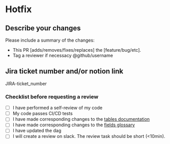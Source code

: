 # Hotfix

## Describe your changes

Please include a summary of the changes:

* This PR [adds/removes/fixes/replaces] the [feature/bug/etc].
* Tag a reviewer if necessacy  @github/username

## Jira ticket number and/or notion link

JIRA-ticket_number

### Checklist before requesting a review

* [ ] I have performed a self-review of my code
* [ ] My code passes CI/CD tests
* [ ] I have made corresponding changes to the [tables documentation](https://www.notion.so/passcultureapp/Documentation-Tables-175a397a8e854ff4a55ae4f3620dbe3b)
* [ ] I have made corresponding changes to the [fields glossary](https://www.notion.so/passcultureapp/854a436a8f1541e1b6ec2a65f8bab600?v=798024ba90404b139e5a17407a3bc604)
* [ ] I have updated the dag
* [ ] I will create a review on slack. The review task should be short (<10min).
